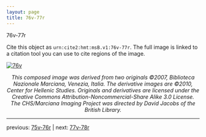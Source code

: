 ```yaml
---
layout: page
title: 76v-77r
---
```


76v-77r

Cite this object as `urn:cite2:hmt:msB.v1:76v-77r`. The full image is linked to a citation tool you can use to cite regions of the image.

[![76v](http://www.homermultitext.org/iipsrv?IIIF=/project/homer/pyramidal/deepzoom/hmt/vbbifolio/v1/vb_76v_77r.tif/full/800,/0/default.jpg)](http://www.homermultitext.org/ict2/?urn=urn:cite2:hmt:vbbifolio.v1:vb_76v_77r) 

<p style="text-align: center; font-style: italic;">This composed image was derived from two originals ©2007, Biblioteca Nazionale Marciana, Venezia, Italia. The derivative images are ©2010, Center for Hellenic Studies. Originals and derivatives are licensed under the Creative Commons Attribution-Noncommercial-Share Alike 3.0 License. The CHS/Marciana Imaging Project was directed by David Jacobs of the British Library.</p>

---

previous: [75v-76r](../75v-76r/) | next: [77v-78r](../77v-78r/)
